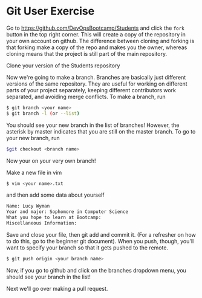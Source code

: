 Git User Exercise
=================

Go to https://github.com/DevOpsBootcamp/Students and click the `fork` 
button in the top right corner.  This will create a copy of the repository
in your own account on github.  The difference between cloning and 
forking is that forking make a copy of the repo and makes you the owner, 
whereas cloning means that the project is still part of the main
repository.  

Clone your version of the Students repository

Now we're going to make a branch.  Branches are basically just different
versions of the same repository.  They are useful for working on different
parts of your project separately, keeping different contributors work
separated, and avoiding merge conflicts.  To make a branch, run
```sh
$ git branch <your name>
$ git branch -l (or --list)
```
You should see your new branch in the list of branches!  However, the 
asterisk by master indicates that you are still on the master branch. 
To go to your new branch, run
```sh
$git checkout <branch name>
```
Now your on your very own branch!  

Make a new file in vim
```sh
$ vim <your name>.txt
```
and then add some data about yourself
```sh
Name: Lucy Wyman
Year and major: Sophomore in Computer Science
What you hope to learn at Bootcamp: 
Miscellaneous Information:
```
Save and close your file, then git add and commit it.  (For a refresher
on how to do this, go to the beginner git document).  When you push, 
though, you'll want to specify your branch so that it gets pushed to 
the remote.
```sh
$ git push origin <your branch name>
```
Now, if you go to github and click on the branches dropdown menu, you 
should see your branch in the list!

Next we'll go over making a pull request.  


